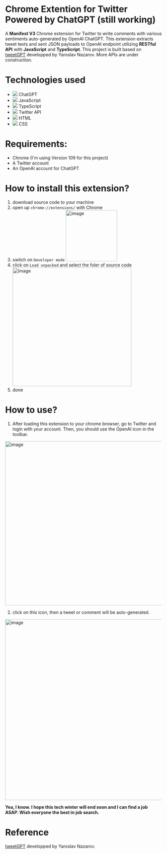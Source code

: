 # Chrome Extention for Twitter Powered by ChatGPT (still working)
 A **Manifest V3** Chrome extension for Twitter to write comments with various sentiments auto-generated by OpenAI ChatGPT. This extension extracts tweet texts and sent JSON payloads to OpenAI endpoint utilizing **RESTful API** with **JavaScript** and **TypeScript**. This project is built based on [tweetGPT](https://github.com/yaroslav-n/tweetGPT) developped by Yaroslav Nazarov. More APIs are under construction.
 
# Technologies used
<!-- [![My Skills](https://skillicons.dev/icons?i=py,flask,react,js,html,mysql,mongodb&perline=10)](https://skillicons.dev) -->

- ![](https://github.com/WilliamGQW/Chrome-Extention-Twitter-OpenAI/blob/main/icons/openai-32.png) ChatGPT
- ![](https://skillicons.dev/icons?i=js&perline=10) JavaScript
- ![](https://skillicons.dev/icons?i=ts&perline=10) TypeScript
- ![](https://skillicons.dev/icons?i=twitter&perline=10) Twitter API
- ![](https://skillicons.dev/icons?i=html&perline=10) HTML
- ![](https://skillicons.dev/icons?i=css&perline=10) CSS

# Requirements:
- Chrome (I'm using Version 109 for this project)
- A Twitter account
- An OpenAI account for ChatGPT

# How to install this extension?
1. download source code to your machine
2. open up `chrome://extensions/` with Chrome
3. switch on `Developer mode` <img width="165" alt="image" src="https://user-images.githubusercontent.com/18302400/215185985-7dd56661-0c8a-4d51-a5be-5a08d4de15e9.png">
4. click on `Load unpacked` and select the foler of source code <img width="382" alt="image" src="https://user-images.githubusercontent.com/18302400/215186131-933d24bf-39ac-4d82-a078-cbf271370e99.png">
5. done

# How to use?
1. After loading this extension to your chrome browser, go to Twitter and login with your account. Then, you should use the OpenAI icon in the toolbar. 

<img width="528" alt="image" src="https://user-images.githubusercontent.com/18302400/215228931-6e14ca5a-0211-4b25-8b9a-0e2421bc4f5c.png">

2. click on this icon, then a tweet or comment will be auto-generated.
<img width="582" alt="image" src="https://user-images.githubusercontent.com/18302400/215228531-b3463b32-e91f-4c5f-8ac6-84653f225398.png">
 
 
 
**Yea, I know. I hope this tech winter will end soon and I can find a job ASAP. Wish everyone the best in job search.**

# Reference
[tweetGPT](https://github.com/yaroslav-n/tweetGPT) developped by Yaroslav Nazarov.

 
